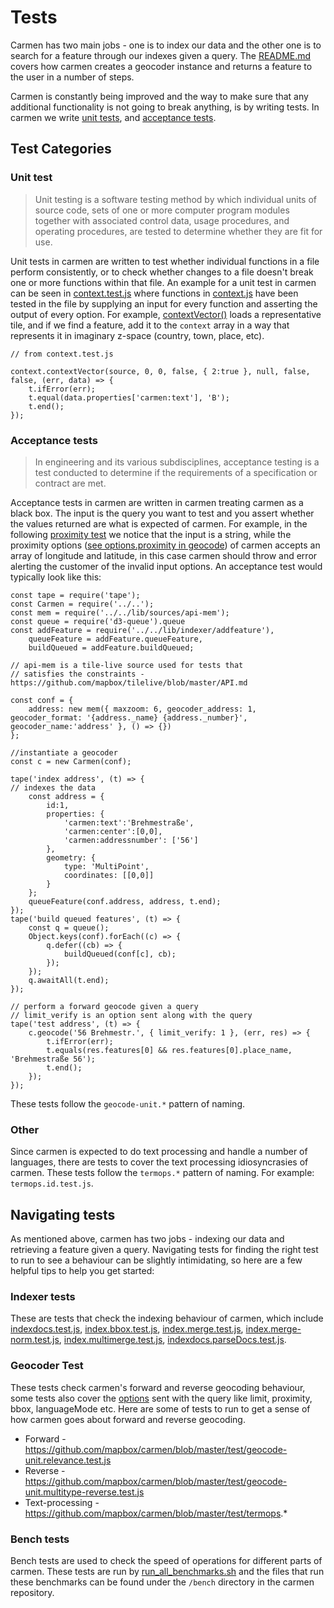 # Tests

Carmen has two main jobs - one is to index our data and the other one is to search for a feature through our indexes given a query. The [README.md](../README.md) covers how carmen creates a geocoder instance and returns a feature to the user in a number of steps.

Carmen is constantly being improved and the way to make sure that any additional functionality is not going to break anything, is by writing tests. In carmen we write [unit tests](https://en.wikipedia.org/wiki/Unit_testing), and [acceptance tests](https://en.wikipedia.org/wiki/Acceptance_testing).

## Test Categories
### Unit test
> Unit testing is a software testing method by which individual units of source code, sets of one or more computer program modules together with associated control data, usage procedures, and operating procedures, are tested to determine whether they are fit for use.

Unit tests in carmen are written to test whether individual functions in a file perform consistently, or to check whether changes to a file doesn't break one or more functions within that file. An example for a unit test in carmen can be seen in [context.test.js](./unit/geocoder/context.test.js) where functions in [context.js](../lib/geocoder/context.js) have been tested in the file by supplying an input for every function and asserting the output of every option. For example, [contextVector()](../lib/geocoder/context.js#L385) loads a representative tile, and if we find a feature, add it to the `context` array in a way that represents it in imaginary z-space (country, town, place, etc).

```
// from context.test.js

context.contextVector(source, 0, 0, false, { 2:true }, null, false, false, (err, data) => {
	t.ifError(err);
	t.equal(data.properties['carmen:text'], 'B');
	t.end();
});

```
### Acceptance tests
>In engineering and its various subdisciplines, acceptance testing is a test conducted to determine if the requirements of a specification or contract are met.

Acceptance tests in carmen are written in carmen treating carmen as a black box. The input is the query you want to test and you assert whether the values returned are what is expected of carmen. For example, in the following [proximity test](./acceptance/geocode-unit.proximity.test.js#L97) we notice that the input is a string, while the proximity options ([see options.proximity in geocode](../docs/api.md#geocode)) of carmen accepts an array of longitude and latitude, in this case carmen should throw and error alerting the customer of the invalid input options. An acceptance test would typically look like this:


```
const tape = require('tape');
const Carmen = require('../..');
const mem = require('../../lib/sources/api-mem');
const queue = require('d3-queue').queue
const addFeature = require('../../lib/indexer/addfeature'),
    queueFeature = addFeature.queueFeature,
    buildQueued = addFeature.buildQueued;

// api-mem is a tile-live source used for tests that
// satisfies the constraints - https://github.com/mapbox/tilelive/blob/master/API.md

const conf = {
    address: new mem({ maxzoom: 6, geocoder_address: 1, geocoder_format: '{address._name} {address._number}', geocoder_name:'address' }, () => {})
};

//instantiate a geocoder
const c = new Carmen(conf);

tape('index address', (t) => {
// indexes the data
    const address = {
        id:1,
        properties: {
            'carmen:text':'Brehmestraße',
            'carmen:center':[0,0],
            'carmen:addressnumber': ['56']
        },
        geometry: {
            type: 'MultiPoint',
            coordinates: [[0,0]]
        }
    };
    queueFeature(conf.address, address, t.end);
});
tape('build queued features', (t) => {
    const q = queue();
    Object.keys(conf).forEach((c) => {
        q.defer((cb) => {
            buildQueued(conf[c], cb);
        });
    });
    q.awaitAll(t.end);
});

// perform a forward geocode given a query
// limit_verify is an option sent along with the query
tape('test address', (t) => {
    c.geocode('56 Brehmestr.', { limit_verify: 1 }, (err, res) => {
        t.ifError(err);
        t.equals(res.features[0] && res.features[0].place_name, 'Brehmestraße 56');
        t.end();
    });
});

```
These tests follow the `geocode-unit.*` pattern of naming.

### Other

Since carmen is expected to do text processing and handle a number of languages, there are tests to cover the text processing idiosyncrasies of carmen. These tests follow the `termops.*` pattern of naming. For example: `termops.id.test.js`.

## Navigating tests

As mentioned above, carmen has two jobs - indexing our data and retrieving a feature given a query. Navigating tests for finding the right test to run to see a behaviour can be slightly intimidating, so here are a few helpful tips to help you get started:

### Indexer tests
These are tests that check the indexing behaviour of carmen, which include [indexdocs.test.js](https://github.com/mapbox/carmen/blob/master/test/indexdocs.test.js), [index.bbox.test.js](https://github.com/mapbox/carmen/blob/master/test/index.bbox.test.js), [index.merge.test.js](https://github.com/mapbox/carmen/blob/master/test/index.merge.test.js), [index.merge-norm.test.js](https://github.com/mapbox/carmen/blob/master/test/index.merge-norm.test.js), [index.multimerge.test.js](https://github.com/mapbox/carmen/blob/master/test/index.multimerge.test.js), [indexdocs.parseDocs.test.js](https://github.com/mapbox/carmen/blob/master/test/indexdocs.parseDocs.test.js).

### Geocoder Test
These tests check carmen's forward and reverse geocoding behaviour, some tests also cover the [options](https://github.com/mapbox/carmen/blob/master/docs/api/carmen.md#geocodequery-options-callback) sent with the query like limit, proximity, bbox, languageMode etc. Here are some of tests to run to get a sense of how carmen goes about forward and reverse geocoding.

- Forward - https://github.com/mapbox/carmen/blob/master/test/geocode-unit.relevance.test.js
- Reverse - https://github.com/mapbox/carmen/blob/master/test/geocode-unit.multitype-reverse.test.js
- Text-processing - https://github.com/mapbox/carmen/blob/master/test/termops.*

### Bench tests
Bench tests are used to check the speed of operations for different parts of carmen. These tests are run by [run_all_benchmarks.sh](https://github.com/mapbox/carmen/blob/master/test/run_all_benchmarks.sh) and the files that run these benchmarks can be found under the `/bench` directory in the carmen repository.
